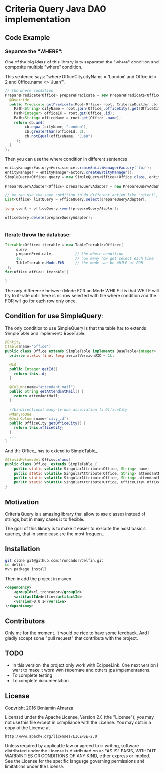# Criteria Query Java DAO implementation



## Code Example

### Separate the "WHERE":
One of the big ideas of this library is to separated the "where" condition and composite multiple "where" condition.

This sentence says: "where OfficeCity.cityName = 'London' and Office.id > 2 and Office.name <> 'Juan'".
 
```java
// the where condition
PreparePredicate<Office> preparePredicate = new PreparePredicate<Office>() {
  @Override
  public Predicate getPredicate(Root<Office> root, CriteriaBuilder cb) {
    Path<String> cityName = root.join(Office_.officeCity).get(OfficeCity_.name);
    Path<Integer> officeId = root.get(Office_.id);
    Path<String> officeName = root.get(Office_.name);
    return cb.and(
         cb.equal(cityName, "London"),
         cb.greaterThan(officeId, 2),
         cb.notEqual(officeName, "Juan")
     );
  }
};

```
Then you can use the where condition in different sentences 

```java
entityManagerFactory=Persistence.createEntityManagerFactory("foo");
entityManager = entityManagerFactory.createEntityManager();
SimpleQuery<Office> query = new SimpleQuery<Office>(Office.class, entityManager)
    
PrepareQueryAdapter<Office> prepareQueryAdapter = new PrepareQueryAdapter<Office>(preparePredicate);

// We can use the same condition to do different action like "select", "count" and "delete"  
List<Office> listQuery = officeQuery.select(prepareQueryAdapter);
      
long count = officeQuery.count(prepareQueryAdapter);
      
officeQuery.delete(prepareQueryAdapter);
 
```

### Iterate throw the database:

```java
Iterable<Office> iterable = new TableIterable<Office>(
     query, 
     preparePredicate,  		// the where condition
     10,						// how many row get select each time
     TableIterable.Mode.FOR	    // the mode can be WHILE of FOR
 );
for(Office office: iterable){
    
}
```
The only difference between Mode.FOR an Mode.WHILE it is that WHILE will try to iterate until there is no row selected with the where condition and the FOR will go for each row only once.



## Condition for use SimpleQuery:

The only condition to use SimpleQuery is that the table has to extends SimpleTable and implements BaseTable<Integer>.


```java
@Entity
@Table(name="office")
public class Office extends SimpleTable implements BaseTable<Integer> {
  private static final long serialVersionUID = 1L;

  @Id
  public Integer getId() {
 	return this.id;
  }

  @Column(name="attendant_mail")
  public String getAttendantMail() {
    return attendantMail;
  }
  
  //bi-directional many-to-one association to OfficeCity
  @ManyToOne
  @JoinColumn(name="city_id")
  public OfficeCity getOfficeCity() {
    return this.officeCity;
  }
  ...
}
```
And the Office_ has to extend to SimpleTable_
```java
@StaticMetamodel(Office.class)
public class Office_ extends SimpleTable_{
	public static volatile SingularAttribute<Office, String> name;
	public static volatile SingularAttribute<Office, String> attendantName;
	public static volatile SingularAttribute<Office, String> attendantMail;
	public static volatile SingularAttribute<Office, OfficeCity> officeCity;
}
```
## Motivation

Criteria Query is a amazing library that allow to use classes instead of strings, but in many cases is to flexible.

The goal of this library is to make it easier to execute the most basic's queries, that in some case are the most frequent.

## Installation
```bash
git clone git@github.com:troncador/delfin.git
cd delfin
mvn package install
```

Then in add the project in maven
```xml
<dependency>
	<groupId>cl.troncador</groupId>
	<artifactId>delfin</artifactId>
	<version>0.0.1</version>
</dependency>
```

## Contributors

Only me for the moment. It would be nice to have some feedback. And I gladly accept some "pull request" that contribute with the project.

## TODO

* In this version, the project only work with EclipseLink. One next version I want to make it work with Hibernate and others jpa implementations.
* To complete testing
* To complete documentation

## License

Copyright 2016 Benjamin Almarza

Licensed under the Apache License, Version 2.0 (the "License");
you may not use this file except in compliance with the License.
You may obtain a copy of the License at

    http://www.apache.org/licenses/LICENSE-2.0

Unless required by applicable law or agreed to in writing, software
distributed under the License is distributed on an "AS IS" BASIS,
WITHOUT WARRANTIES OR CONDITIONS OF ANY KIND, either express or implied.
See the License for the specific language governing permissions and
limitations under the License.